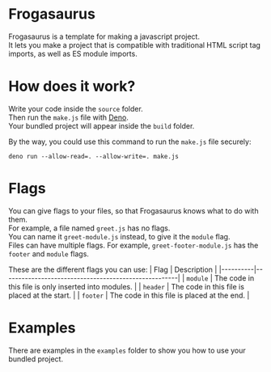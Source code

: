 # Frogasaurus
Frogasaurus is a template for making a javascript project.<br>
It lets you make a project that is compatible with traditional HTML script tag imports, as well as ES module imports.<br>

# How does it work?
Write your code inside the `source` folder.<br>
Then run the `make.js` file with [Deno](https://deno.land).<br>
Your bundled project will appear inside the `build` folder.

By the way, you could use this command to run the `make.js` file securely:
```
deno run --allow-read=. --allow-write=. make.js
```

# Flags
You can give flags to your files, so that Frogasaurus knows what to do with them.<br>
For example, a file named `greet.js` has no flags.<br>
You can name it `greet-module.js` instead, to give it the `module` flag.<br>
Files can have multiple flags. For example, `greet-footer-module.js` has the `footer` and `module` flags.

These are the different flags you can use:
| Flag | Description | 
|----------|------------------------------------------------------|
| `module` | The code in this file is only inserted into modules. | 
| `header` | The code in this file is placed at the start.        |
| `footer` | The code in this file is placed at the end.          |

# Examples
There are examples in the `examples` folder to show you how to use your bundled project.<br>
